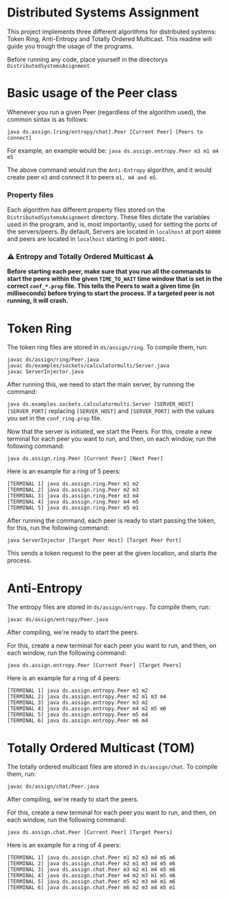 # Distributed Systems Assignment

This project implements three different algorithms for distributed systems: Token Ring, Anti-Entropy and Totally Ordered Multicast. This readme will guide you trough the usage of the programs.

Before running any code, place yourself in the directorys `DistributedSystemsAsignment`

# Basic usage of the Peer class

Whenever you run a given Peer (regardless of the algorithm used), the common sintax is as follows:

`java ds.assign.[ring/entropy/chat].Peer [Current Peer] [Peers to connect]`

For example, an example would be:
`java ds.assign.entropy.Peer m3 m1 m4 m5`

The above command would run the `Anti-Entropy` algorithm, and it would create peer `m3` and connect it to peers `m1, m4 and m5`.

### Property files

Each algorithm has different property files stored on the `DistributedSystemsAsignment` directory. These files dictate the variables used in the program, and is, most importantly, used for setting the ports of the servers/peers. By default, Servers are located in `localhost` at port `40000` and peers are located in `localhost` starting in port `40001`.

### ⚠️ Entropy and Totally Ordered Multicast ⚠️

**Before starting each peer, make sure that you run all the commands to start the peers within the given `TIME_TO_WAIT` time window that is set in the correct `conf_*.prop` file. This tells the Peers to wait a given time (in milliseconds) before trying to start the process. If a targeted peer is not running, it will crash.**

# Token Ring

The token ring files are stored in `ds/assign/ring`. To compile them, run:

```
javac ds/assign/ring/Peer.java
javac ds/examples/sockets/calculatormulti/Server.java
javac ServerInjector.java
```

After running this, we need to start the main server, by running the command:

`java ds.examples.sockets.calculatormulti.Server [SERVER_HOST] [SERVER_PORT]` replacing `[SERVER_HOST]` and `[SERVER_PORT]` with the values you set in the `conf_ring.prop` file.

Now that the server is initiated, we start the Peers. For this, create a new terminal for each peer you want to run, and then, on each window, run the following command:

`java ds.assign.ring.Peer [Current Peer] [Next Peer]`

Here is an example for a ring of 5 peers:

```
[TERMINAL 1] java ds.assign.ring.Peer m1 m2
[TERMINAL 2] java ds.assign.ring.Peer m2 m3
[TERMINAL 3] java ds.assign.ring.Peer m3 m4
[TERMINAL 4] java ds.assign.ring.Peer m4 m5
[TERMINAL 5] java ds.assign.ring.Peer m5 m1
```

After running the command, each peer is ready to start passing the token, for this, run the following command:

`java ServerInjector [Target Peer Host] [Target Peer Port]`

This sends a token request to the peer at the given location, and starts the process.

# Anti-Entropy

The entropy files are stored in `ds/assign/entropy`. To compile them, run:

`javac ds/assign/entropy/Peer.java`

After compiling, we're ready to start the peers.

For this, create a new terminal for each peer you want to run, and then, on each window, run the following command:

`java ds.assign.entropy.Peer [Current Peer] [Target Peers]`

Here is an example for a ring of 4 peers:

```
[TERMINAL 1] java ds.assign.entropy.Peer m1 m2
[TERMINAL 2] java ds.assign.entropy.Peer m2 m1 m3 m4
[TERMINAL 3] java ds.assign.entropy.Peer m3 m2
[TERMINAL 4] java ds.assign.entropy.Peer m4 m2 m5 m6
[TERMINAL 5] java ds.assign.entropy.Peer m5 m4
[TERMINAL 6] java ds.assign.entropy.Peer m6 m4
```

# Totally Ordered Multicast (TOM)

The totally ordered multicast files are stored in `ds/assign/chat`. To compile them, run:

`javac ds/assign/chat/Peer.java`

After compiling, we're ready to start the peers.

For this, create a new terminal for each peer you want to run, and then, on each window, run the following command:

`java ds.assign.chat.Peer [Current Peer] [Target Peers]`

Here is an example for a ring of 4 peers:

```
[TERMINAL 1] java ds.assign.chat.Peer m1 m2 m3 m4 m5 m6
[TERMINAL 2] java ds.assign.chat.Peer m2 m1 m3 m4 m5 m6
[TERMINAL 3] java ds.assign.chat.Peer m3 m2 m1 m4 m5 m6
[TERMINAL 4] java ds.assign.chat.Peer m4 m2 m3 m1 m5 m6
[TERMINAL 5] java ds.assign.chat.Peer m5 m2 m3 m4 m1 m6
[TERMINAL 6] java ds.assign.chat.Peer m6 m2 m3 m4 m5 m1
```
